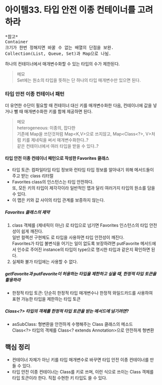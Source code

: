 # 아이템33. 타입 안전 이종 컨테이너를 고려하라

<pre>
*참고*
Container  
크기가 한번 정해지면 바꿀 수 없는 배열의 단점을 보완.  
Collection(List, Queue, Set)과 Map으로 나뉨.
</pre>

하나의 컨테이너에서 매개변수화할 수 있는 타입의 수가 제한된다.
> 메모  
Set<E>에는 원소의 타입을 뜻하는 단 하나의 타입 매개변수만 있으면 된다.

### 타입 안전 이종 컨테이너 패턴
더 유연한 수단이 필요할 때 컨테이너 대신 키를 매개변수화한 다음, 컨테이너에 값을 넣거나 뺄 때 매개변수화한 키를 함께 제공하면 된다.  

> 메모  
heterogeneous: 이종의, 잡다한  
기존에 Map을 쓰던것처럼 Map<K,V>으로 쓰지않고, Map<Class<?>, V>처럼 키를 제네릭을 써서 매개변수화한다..?   
같은 컨테이너에서 여러 타입을 받을 수 있다..?

#### 타입 안전 이종 컨테이너 패턴으로 작성한 Favorites 클래스
* 타입 토큰: 컴파일타임 타입 정보와 런타임 타입 정보를 알아내기 위해 메서드들이 주고 받는 class 리터럴
* Favorites class의 인스턴스는 타입 안전하다.   
또, 모든 키의 타입이 제각각이라 일반적인 맵과 달리 여러가지 타입의 원소를 담을 수 있다.  
* 이 맵은 키와 값 사이의 타입 관계를 보증하지 않는다.

##### Favorites 클래스의 제약
1. class 객체를 (제네릭이 아닌) 로 타입으로 넘기면 Favorites 인스턴스의 타입 안전성이 쉽게 깨진다.   
일반 컬렉션 구현체도 로 타입을 사용하면 타입 안전성이 깨진다.  
Favorites가 타입 불변식을 어기는 일이 없도록 보장하려면 putFavorite 메서드에서 인수로 주어진 instance의 타입이 type으로 명시한 타입과 같은지 확인하면 된다.   
2. 실체화 불가 타입에는 사용할 수 없다.  

##### getFavorite과 putFavorite이 허용하는 타입을 제한하고 싶을 때, 한정적 타입 토큰을 활용하라
* 한정적 타입 토큰: 단순히 한정적 타입 매개변수나 한정적 와일드카드를 사용하여 표현 가능한 타입을 제한하는 타입 토큰  

##### Class<?> 타입의 객체를 한정적 타입 토큰을 받는 메서드에 넘기려면?   
* asSubClass: 형변환을 안전하게 수행해주는 Class 클래스의 메소드    
Class<?> 타입의 객체를 Class<? extends Annotation>으로 안전하게 형변환

## 핵심 정리
* 컨테이너 자체가 아닌 키를 타입 매개변수로 바꾸면 타입 안전 이종 컨테이너를 만들 수 있다.
* 타입 안전 이종 컨테이너는 Class를 키로 쓰며, 이런 식으로 쓰이는 Class 객체를 타입 토큰이라 한다. 직접 수현한 키 타입도 쓸 수 있다.  
